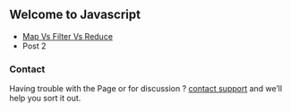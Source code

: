 ## Welcome to Javascript 

<div class="container">
  <ul class="list-group">
    <li class="list-group-item">
    <a href="/javascript/post1.html">Map Vs Filter Vs Reduce</a>
    </li>
    <li class="list-group-item">Post 2</li>
</ul>
</div>



<link href="https://cdn.jsdelivr.net/npm/bootstrap@5.0.2/dist/css/bootstrap.min.css" rel="stylesheet" integrity="sha384-EVSTQN3/azprG1Anm3QDgpJLIm9Nao0Yz1ztcQTwFspd3yD65VohhpuuCOmLASjC" crossorigin="anonymous">


### Contact

Having trouble with the Page or for discussion ? [contact support](https://support.github.com/contact) and we’ll help you sort it out.
